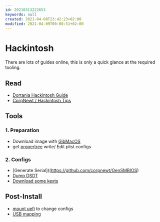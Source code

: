 ```yaml
---
id: 20210313222653
keywords: null
created: 2021-04-08T23:42:23+02:00
modified: 2021-04-09T00:00:51+02:00
---
```


# Hackintosh

There are lots of guides online, this is only a quick glance at the required tooling.

## Read
- [Dortania Hackintosh Guide](https://dortania.github.io/OpenCore-Install-Guide/)
- [CorpNewt / Hackintosh Tips](https://github.com/corpnewt/Hackintosh-Tips-And-Tricks)

## Tools
### 1. Preparation
- Download image with [GibMacOS](https://github.com/corpnewt/gibMacOS)
- get [propertree](https://github.com/corpnewt/ProperTree) write/ Edit plist configs

### 2. Configs
- [Generate Serial]((https://github.com/corpnewt/GenSMBIOS)
- [Dump DSDT](https://github.com/corpnewt/SSDTTime)
- [Download some kexts](https://github.com/corpnewt/Lilu-and-Friends)


## Post-Install
- [mount uefi](https://github.com/corpnewt/MountEFI) to change configs
- [USB mapping](https://github.com/corpnewt/USBMap)